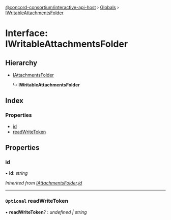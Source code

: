 [@concord-consortium/interactive-api-host](../README.md) › [Globals](../globals.md) › [IWritableAttachmentsFolder](iwritableattachmentsfolder.md)

# Interface: IWritableAttachmentsFolder

## Hierarchy

* [IAttachmentsFolder](iattachmentsfolder.md)

  ↳ **IWritableAttachmentsFolder**

## Index

### Properties

* [id](iwritableattachmentsfolder.md#id)
* [readWriteToken](iwritableattachmentsfolder.md#optional-readwritetoken)

## Properties

###  id

• **id**: *string*

*Inherited from [IAttachmentsFolder](iattachmentsfolder.md).[id](iattachmentsfolder.md#id)*

___

### `Optional` readWriteToken

• **readWriteToken**? : *undefined | string*
